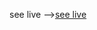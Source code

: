 see live -->[see live](https://adammzkr.github.io/Front-End-Mentor-lvl2/notificatios-page/index.html)
